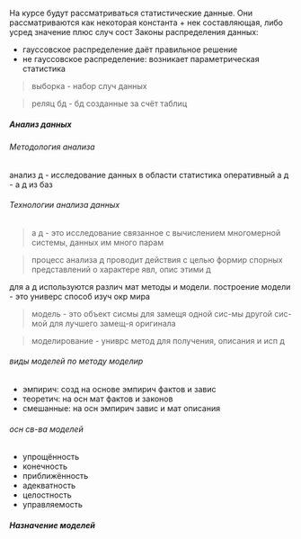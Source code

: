 На курсе будут рассматриваться статистические данные. Они рассматриваются как некоторая константа + нек составляющая, либо усред значение плюс случ сост
Законы распределения данных:
- гауссовское распределение даёт правильное решение
- не гауссовское распределение: возникает параметрическая статистика

> выборка - набор случ данных

> реляц бд - бд созданные за счёт таблиц
##### Анализ данных
###### Методология анализа
анализ д - исследование данных в области статистика
оперативный а д - а д из баз
###### Технологии анализа данных
 >  а д - это исследование связанное с вычислением многомерной системы, данных им много парам

> процесс анализа д проводит действия с целью формир спорных представлений о характере явл, опис этими д

для а д используются различ мат методы и модели. построение модели - это универс способ изуч окр мира

> модель - это объект сисмы для замещя одной сис-мы другой сис-мой для лучшего замещ-я оригинала

> моделирование - униврс метод для получения, описания и исп д

###### виды моделей по методу моделир
- эмпирич: созд на основе эмпирич фактов и завис
- теоретич: на осн мат фактов и законов
- смешанные: на осн эмпирич завис и мат описания
###### осн св-ва моделей
- упрощённость
- конечность
- приближённость
- адекватность
- целостность
- управляемость
##### Назначение моделей
